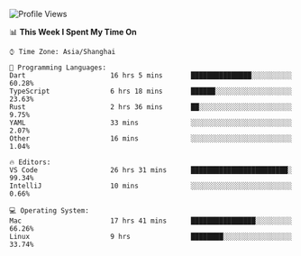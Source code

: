 <!--START_SECTION:waka-->
![Profile Views](http://img.shields.io/badge/Profile%20Views-33-blue)

📊 **This Week I Spent My Time On** 

```text
⌚︎ Time Zone: Asia/Shanghai

💬 Programming Languages: 
Dart                     16 hrs 5 mins       ███████████████░░░░░░░░░░   60.28% 
TypeScript               6 hrs 18 mins       ██████░░░░░░░░░░░░░░░░░░░   23.63% 
Rust                     2 hrs 36 mins       ██░░░░░░░░░░░░░░░░░░░░░░░   9.75% 
YAML                     33 mins             ░░░░░░░░░░░░░░░░░░░░░░░░░   2.07% 
Other                    16 mins             ░░░░░░░░░░░░░░░░░░░░░░░░░   1.04%

🔥 Editors: 
VS Code                  26 hrs 31 mins      ████████████████████████░   99.34% 
IntelliJ                 10 mins             ░░░░░░░░░░░░░░░░░░░░░░░░░   0.66%

💻 Operating System: 
Mac                      17 hrs 41 mins      ████████████████░░░░░░░░░   66.26% 
Linux                    9 hrs               ████████░░░░░░░░░░░░░░░░░   33.74%

```


<!--END_SECTION:waka-->
